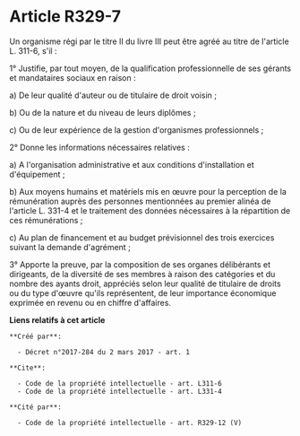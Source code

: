 # Article R329-7

Un organisme régi par le titre II du livre III peut être agréé au titre de l'article L. 311-6, s'il : 

1° Justifie, par tout moyen, de la qualification professionnelle de ses gérants et mandataires sociaux en raison : 

a) De leur qualité d'auteur ou de titulaire de droit voisin ; 

b) Ou de la nature et du niveau de leurs diplômes ; 

c) Ou de leur expérience de la gestion d'organismes professionnels ; 

2° Donne les informations nécessaires relatives : 

a) A l'organisation administrative et aux conditions d'installation et d'équipement ; 

b) Aux moyens humains et matériels mis en œuvre pour la perception de la rémunération auprès des personnes mentionnées au
premier alinéa de l'article L. 331-4 et le traitement des données nécessaires à la répartition de ces rémunérations ; 

c) Au plan de financement et au budget prévisionnel des trois exercices suivant la demande d'agrément ; 

3° Apporte la preuve, par la composition de ses organes délibérants et dirigeants, de la diversité de ses membres à raison
des catégories et du nombre des ayants droit, appréciés selon leur qualité de titulaire de droits ou du type d'œuvre qu'ils
représentent, de leur importance économique exprimée en revenu ou en chiffre d'affaires.

**Liens relatifs à cet article**

	**Créé par**:

	  - Décret n°2017-284 du 2 mars 2017 - art. 1

	**Cite**:

	  - Code de la propriété intellectuelle - art. L311-6
	  - Code de la propriété intellectuelle - art. L331-4

	**Cité par**:

	  - Code de la propriété intellectuelle - art. R329-12 (V)
